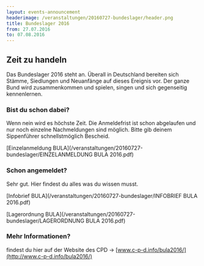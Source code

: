 ```yaml
---
layout: events-announcement
headerimage: /veranstaltungen/20160727-bundeslager/header.png
title: Bundeslager 2016
from: 27.07.2016
to: 07.08.2016
---
```



## Zeit zu handeln

Das Bundeslager 2016 steht an. Überall in Deutschland bereiten sich Stämme, 
Siedlungen und Neuanfänge auf dieses Ereignis vor. Der ganze Bund wird zusammenkommen und 
spielen, singen und sich gegenseitig kennenlernen.

### Bist du schon dabei?

Wenn nein wird es höchste Zeit. Die Anmeldefrist ist schon abgelaufen und nur noch einzelne Nachmeldungen sind möglich.
Bitte gib deinem Sippenführer schnellstmöglich Bescheid.

[Einzelanmeldung BULA](/veranstaltungen/20160727-bundeslager/EINZELANMELDUNG BULA 2016.pdf)

### Schon angemeldet?
Sehr gut. Hier findest du alles was du wissen musst.

[Infobrief BULA](/veranstaltungen/20160727-bundeslager/INFOBRIEF BULA 2016.pdf)

[Lagerordnung BULA](/veranstaltungen/20160727-bundeslager/LAGERORDNUNG BULA 2016.pdf)


### Mehr Informationen?

findest du hier auf der Website des CPD -> [www.c-p-d.info/bula2016/](http://www.c-p-d.info/bula2016/)
